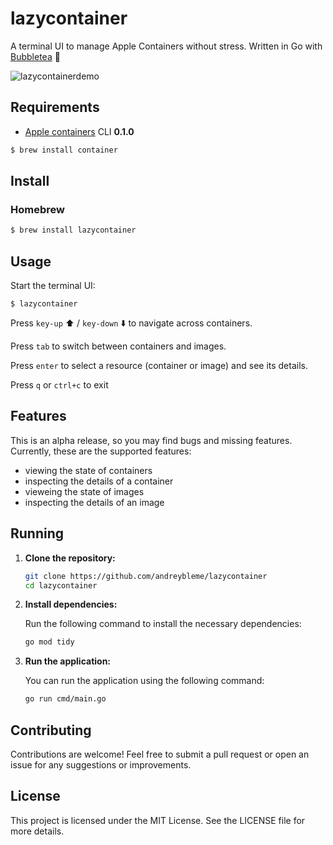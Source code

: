 # lazycontainer

A terminal UI to manage Apple Containers without stress. Written in Go with [Bubbletea](https://github.com/charmbracelet/bubbletea) 🧋

![lazycontainerdemo](https://github.com/user-attachments/assets/71220800-46e3-4932-a0c0-9e4fe55ff99b)

## Requirements

- [Apple containers](https://github.com/apple/container) CLI **0.1.0**

```sh
$ brew install container
```

## Install

### Homebrew

```sh
$ brew install lazycontainer
```

## Usage

Start the terminal UI:

```
$ lazycontainer
```

Press `key-up` ⬆️ / `key-down` ⬇️ to navigate across containers.

Press `tab` to switch between containers and images.

Press `enter` to select a resource (container or image) and see its details.

Press `q` or `ctrl+c` to exit

## Features

This is an alpha release, so you may find bugs and missing features. Currently, these are the supported features:

- viewing the state of containers
- inspecting the details of a container
- vieweing the state of images
- inspecting the details of an image

## Running

1. **Clone the repository:**

   ```bash
   git clone https://github.com/andreybleme/lazycontainer
   cd lazycontainer
   ```

2. **Install dependencies:**

   Run the following command to install the necessary dependencies:

   ```bash
   go mod tidy
   ```

3. **Run the application:**

   You can run the application using the following command:

   ```bash
   go run cmd/main.go
   ```

## Contributing

Contributions are welcome! Feel free to submit a pull request or open an issue for any suggestions or improvements.

## License

This project is licensed under the MIT License. See the LICENSE file for more details.
